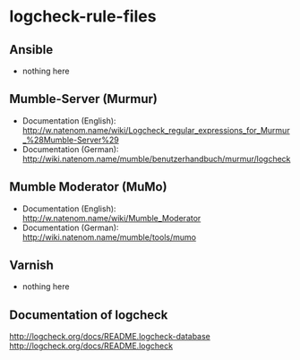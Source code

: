 # logcheck-rule-files
## Ansible
* nothing here

## Mumble-Server (Murmur)
* Documentation (English): http://w.natenom.name/wiki/Logcheck_regular_expressions_for_Murmur_%28Mumble-Server%29
* Documentation (German): http://wiki.natenom.name/mumble/benutzerhandbuch/murmur/logcheck

## Mumble Moderator (MuMo)
* Documentation (English): http://w.natenom.name/wiki/Mumble_Moderator
* Documentation (German): http://wiki.natenom.name/mumble/tools/mumo

## Varnish
* nothing here

## Documentation of logcheck
http://logcheck.org/docs/README.logcheck-database
http://logcheck.org/docs/README.logcheck


